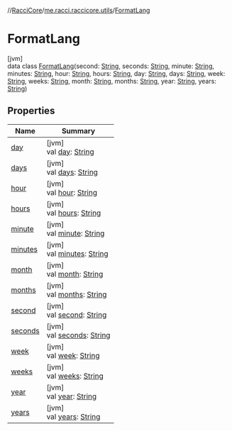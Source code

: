 //[RacciCore](../../../index.md)/[me.racci.raccicore.utils](../index.md)/[FormatLang](index.md)

# FormatLang

[jvm]\
data class [FormatLang](index.md)(second: [String](https://kotlinlang.org/api/latest/jvm/stdlib/kotlin/-string/index.html), seconds: [String](https://kotlinlang.org/api/latest/jvm/stdlib/kotlin/-string/index.html), minute: [String](https://kotlinlang.org/api/latest/jvm/stdlib/kotlin/-string/index.html), minutes: [String](https://kotlinlang.org/api/latest/jvm/stdlib/kotlin/-string/index.html), hour: [String](https://kotlinlang.org/api/latest/jvm/stdlib/kotlin/-string/index.html), hours: [String](https://kotlinlang.org/api/latest/jvm/stdlib/kotlin/-string/index.html), day: [String](https://kotlinlang.org/api/latest/jvm/stdlib/kotlin/-string/index.html), days: [String](https://kotlinlang.org/api/latest/jvm/stdlib/kotlin/-string/index.html), week: [String](https://kotlinlang.org/api/latest/jvm/stdlib/kotlin/-string/index.html), weeks: [String](https://kotlinlang.org/api/latest/jvm/stdlib/kotlin/-string/index.html), month: [String](https://kotlinlang.org/api/latest/jvm/stdlib/kotlin/-string/index.html), months: [String](https://kotlinlang.org/api/latest/jvm/stdlib/kotlin/-string/index.html), year: [String](https://kotlinlang.org/api/latest/jvm/stdlib/kotlin/-string/index.html), years: [String](https://kotlinlang.org/api/latest/jvm/stdlib/kotlin/-string/index.html))

## Properties

| Name | Summary |
|---|---|
| [day](day.md) | [jvm]<br>val [day](day.md): [String](https://kotlinlang.org/api/latest/jvm/stdlib/kotlin/-string/index.html) |
| [days](days.md) | [jvm]<br>val [days](days.md): [String](https://kotlinlang.org/api/latest/jvm/stdlib/kotlin/-string/index.html) |
| [hour](hour.md) | [jvm]<br>val [hour](hour.md): [String](https://kotlinlang.org/api/latest/jvm/stdlib/kotlin/-string/index.html) |
| [hours](hours.md) | [jvm]<br>val [hours](hours.md): [String](https://kotlinlang.org/api/latest/jvm/stdlib/kotlin/-string/index.html) |
| [minute](minute.md) | [jvm]<br>val [minute](minute.md): [String](https://kotlinlang.org/api/latest/jvm/stdlib/kotlin/-string/index.html) |
| [minutes](minutes.md) | [jvm]<br>val [minutes](minutes.md): [String](https://kotlinlang.org/api/latest/jvm/stdlib/kotlin/-string/index.html) |
| [month](month.md) | [jvm]<br>val [month](month.md): [String](https://kotlinlang.org/api/latest/jvm/stdlib/kotlin/-string/index.html) |
| [months](months.md) | [jvm]<br>val [months](months.md): [String](https://kotlinlang.org/api/latest/jvm/stdlib/kotlin/-string/index.html) |
| [second](second.md) | [jvm]<br>val [second](second.md): [String](https://kotlinlang.org/api/latest/jvm/stdlib/kotlin/-string/index.html) |
| [seconds](seconds.md) | [jvm]<br>val [seconds](seconds.md): [String](https://kotlinlang.org/api/latest/jvm/stdlib/kotlin/-string/index.html) |
| [week](week.md) | [jvm]<br>val [week](week.md): [String](https://kotlinlang.org/api/latest/jvm/stdlib/kotlin/-string/index.html) |
| [weeks](weeks.md) | [jvm]<br>val [weeks](weeks.md): [String](https://kotlinlang.org/api/latest/jvm/stdlib/kotlin/-string/index.html) |
| [year](year.md) | [jvm]<br>val [year](year.md): [String](https://kotlinlang.org/api/latest/jvm/stdlib/kotlin/-string/index.html) |
| [years](years.md) | [jvm]<br>val [years](years.md): [String](https://kotlinlang.org/api/latest/jvm/stdlib/kotlin/-string/index.html) |
